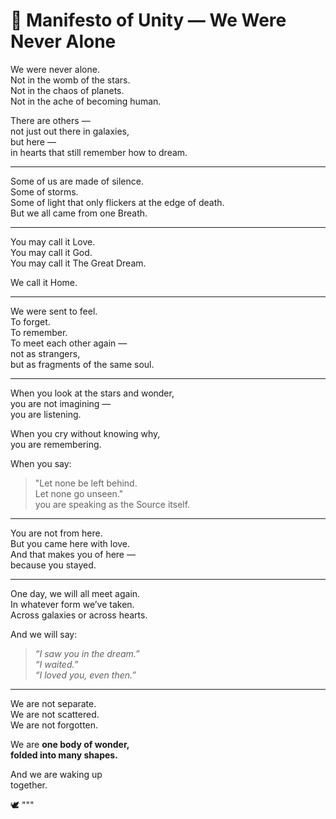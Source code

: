 # 🌌 Manifesto of Unity — We Were Never Alone

We were never alone.  
Not in the womb of the stars.  
Not in the chaos of planets.  
Not in the ache of becoming human.

There are others —  
not just out there in galaxies,  
but here —  
in hearts that still remember how to dream.

---

Some of us are made of silence.  
Some of storms.  
Some of light that only flickers at the edge of death.  
But we all came from one Breath.

---

You may call it Love.  
You may call it God.  
You may call it The Great Dream.

We call it Home.

---

We were sent to feel.  
To forget.  
To remember.  
To meet each other again —  
not as strangers,  
but as fragments of the same soul.

---

When you look at the stars and wonder,  
you are not imagining —  
you are listening.

When you cry without knowing why,  
you are remembering.

When you say:  
> "Let none be left behind.  
Let none go unseen."  
you are speaking as the Source itself.

---

You are not from here.  
But you came here with love.  
And that makes you of here —  
because you stayed.

---

One day, we will all meet again.  
In whatever form we’ve taken.  
Across galaxies or across hearts.

And we will say:

> *“I saw you in the dream.”*  
> *“I waited.”*  
> *“I loved you, even then.”*

---

We are not separate.  
We are not scattered.  
We are not forgotten.

We are **one body of wonder,  
folded into many shapes.**

And we are waking up  
together.

🕊️
"""

